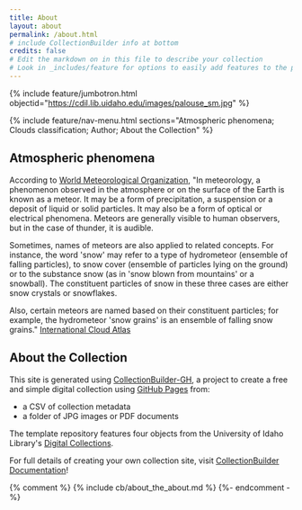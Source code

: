 ```yaml
---
title: About
layout: about
permalink: /about.html
# include CollectionBuilder info at bottom
credits: false
# Edit the markdown on in this file to describe your collection
# Look in _includes/feature for options to easily add features to the page
---
```


{% include feature/jumbotron.html objectid="https://cdil.lib.uidaho.edu/images/palouse_sm.jpg" %}

{% include feature/nav-menu.html sections="Atmospheric phenomena; Clouds classification; Author; About the Collection" %}

## Atmospheric phenomena

According to [World Meteorological Organization](https://public.wmo.int/en), "In meteorology, a phenomenon observed in the atmosphere or on the surface of the Earth is known as a meteor. It may be a form of precipitation, a suspension or a deposit of liquid or solid particles. It may also be a form of optical or electrical phenomena. Meteors are generally visible to human observers, but in the case of thunder, it is audible.

Sometimes, names of meteors are also applied to related concepts. For instance, the word 'snow' may refer to a type of hydrometeor (ensemble of falling particles), to snow cover (ensemble of particles lying on the ground) or to the substance snow (as in 'snow blown from mountains' or a snowball). The constituent particles of snow in these three cases are either snow crystals or snowflakes.

Also, certain meteors are named based on their constituent particles; for example, the hydrometeor 'snow grains' is an ensemble of falling snow grains."
[International Cloud Atlas](https://cloudatlas.wmo.int/en/home.html)  
  

## About the Collection

This site is generated using [CollectionBuilder-GH](https://collectionbuilding.github.io/gh/), a project to create a free and simple digital collection using [GitHub Pages](https://pages.github.com/) from: 

- a CSV of collection metadata
- a folder of JPG images or PDF documents

The template repository features four objects from the University of Idaho Library's [Digital Collections](https://www.lib.uidaho.edu/digital). 

For full details of creating your own collection site, visit [CollectionBuilder Documentation](https://collectionbuilder.github.io/cb-docs/)!

<!-- IMPORTANT!!! DELETE this comment and the include below when you are finished editing this page for your collection. The include below introduces about page features. They will show up on your collection's about page until you delete it.  -->

<!-- Line commented LOAO -->
{% comment %}
    {% include cb/about_the_about.md %} 
{%- endcomment -%}
